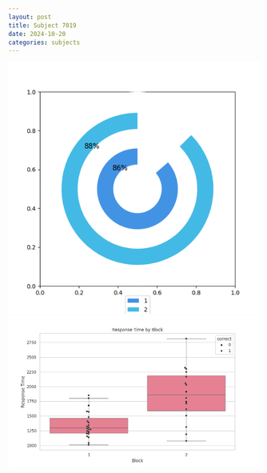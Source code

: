 ```yaml
---
layout: post
title: Subject 7019
date: 2024-10-20
categories: subjects
---
```


![](data/7019/run-17/7019__acc_test.png)
![](data/7019/run-17/7019_rt.png)
